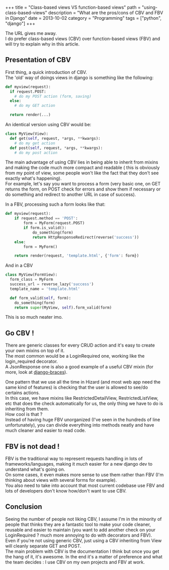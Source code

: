 +++
title = "Class-based views VS function-based views"
path = "using-class-based-views"
description = "What are the pros/cons of CBV and FBV in Django"
date = 2013-10-02
category = "Programming"
tags = ["python", "django"]
+++

The URL gives me away.  
I do prefer class-based views (CBV) over function-based views (FBV) and will try to explain why in this article.

## Presentation of CBV
First thing, a quick introduction of CBV.  
The 'old' way of doings views in django is something like the following:

```python
def myview(request):
  if request.POST:
    # do my POST action (form, saving)
  else:
    # do my GET action

  return render(...)
```

An identical version using CBV would be:

```python
class MyView(View):
  def get(self, request, *args, **kwargs):  
    # do my get action
  def post(self, request, *args, **kwargs):  
    # do my post action
```

The main advantage of using CBV lies in being able to inherit from mixins and making the code much more compact and readable (
this is obviously from my point of view, some people won't like the fact that they don't see exactly what's happening).  
For example, let's say you want to process a form (very basic one, on GET returns the form, on POST check for errors and show them if 
necessary or do something and redirect to another URL in case of success).  

In a FBV, processing such a form looks like that:

```python
def myview(request):
    if request.method == 'POST':
        form = MyForm(request.POST)
        if form.is_valid():
            do_something(form)
            return HttpResponseRedirect(reverse('success'))
    else:
        form = MyForm()

    return render(request, 'template.html', {'form': form}) 
```

And in a CBV

```python
class MyView(FormView):
  form_class = MyForm
  success_url = reverse_lazy('success')
  template_name = 'template.html'

  def form_valid(self, form):
    do_something(form)
    return super(MyView, self).form_valid(form)
```

This is so much neater imo.  

## Go CBV !
There are generic classes for every CRUD action and it's easy to create your own mixins on top of it.  
The most common would be a LoginRequired one, working like the login_required decorator.  
A JsonResponse one is also a good example of a useful CBV mixin (for more, look at [django-braces](https://github.com/brack3t/django-braces "django-braces")).  

One pattern that we use all the time in Hizard (and most web app need the same kind of features) is checking that the user is allowed to see/do certains actions.  
In this case, we have mixins like RestrictedDetailView, RestrictedListView, etc that does the check automatically for us, the only thing we have to do is inheriting from them.  
How cool is that ?  
Instead of having huge FBV unorganized (I've seen in the hundreds of line unfortunately), you can divide everything into methods neatly and have much cleaner and easier to read code.  

## FBV is not dead !
FBV is the traditional way to represent requests handling in lots of frameworks/languages, making it *much* easier for a new django dev to understand what's going on.  
On some cases, it even makes more sense to use them rather than FBV (I'm thinking about views with several forms for example).  
You also need to take into account that most current codebase use FBV and lots of developers don't know how/don't want to use CBV.  

## Conclusion
Seeing the number of people not liking CBV, I assume I'm in the minority of people that thinks they are a fantastic tool to make your code cleaner, reusable and easier to maintain (you want to add another check on your LoginRequired ? much more annoying to do with decorators and FBV).  
Even if you're not using generic CBV, just using a CBV inheriting from View will cleanly separate GET and POST.  
The main problem with CBV is the documentation I think but once you get the hang of it, it's awesome.
In the end it's a matter of preference and what the team decides : I use CBV on my own projects and FBV at work.  
